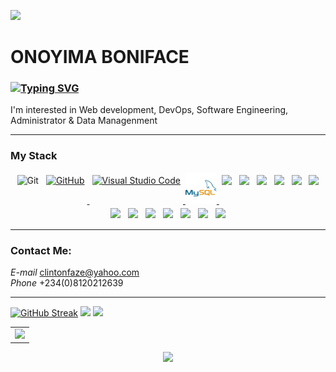  ![](https://komarev.com/ghpvc/?username=onoyima&style=plastic&color=red&label=PROFILE+VIEWS)

# ONOYIMA BONIFACE 
### [![Typing SVG](https://readme-typing-svg.herokuapp.com?font=comfortaa&color=016EEA&size=24&width=500&lines=+Software+Engineer;Full-Stack+Web+Developer!;Alx-Student;Administrator)](https://git.io/typing-svg)
I'm interested in Web development, DevOps, Software Engineering, Administrator & Data Managenment <br>

<!-- Currently I'm developing [ClickViral](https://clickviral.pythonanywhere.com "ClickViral"): a social media and instant messaging platform<br> -->

---
### My Stack

<p align="center">
<img  src="https://cdn.jsdelivr.net/gh/devicons/devicon/icons/git/git-original.svg" alt="Git"  height="40" style="vertical-align:top; margin:4px">
<a href="https://github.com/onoyima target="_blank" rel="noreferrer"> 
<img  src="https://encrypted-tbn0.gstatic.com/images?q=tbn:ANd9GcSuZ3SKA8cR3JS27Y_ijrqVSHjoDKjM_bhK7Q&usqp=CAU" alt="GitHub"  height="40" style="vertical-align:top;   margin:4px">
</a>
<a href="https://code.visualstudio.com/download" target="_blank" rel="noreferrer">
<img src="https://cdn.jsdelivr.net/gh/devicons/devicon/icons/vscode/vscode-original.svg" alt="Visual Studio Code" height="40" style="vertical-align:top; margin:4px">
</a>
<a href="https://www.mysql.com/" target="_blank" rel="noreferrer"> <img src="https://raw.githubusercontent.com/devicons/devicon/master/icons/mysql/mysql-original-wordmark.svg" alt="mysql" height="50"/> </a> 
<img src="https://user-images.githubusercontent.com/76790341/190482427-414de214-10ea-4b75-9949-9d2e51c50b09.png" height="40" style="vertical-align:top; margin:4px">
<img src="https://user-images.githubusercontent.com/76790341/190482899-5367a114-82bb-48e4-987e-d371df18d545.png" height="40" style="vertical-align:top; margin:4px">
<img src="https://user-images.githubusercontent.com/76790341/187140476-61664fc5-1562-48a3-a5a5-f2f6d8ac917f.png" height="40" style="vertical-align:top; margin:4px">
<img src="https://user-images.githubusercontent.com/76790341/187141646-76dd8b84-1e63-4b5e-b61d-30040f2573cb.png"height="40" style="vertical-align:top; margin:4px">
<img src="https://github.com/hardope/hardope/assets/76790341/6b3a8d51-5374-4adf-ac87-2f8dd704ce64" height="40" style="vertical-align:top; margin:4px">
<img src="https://user-images.githubusercontent.com/76790341/187142840-1acfcea2-a215-4f56-b11e-216fc8aa885b.png" height="40" style="vertical-align:top; margin:4px">
<img src="https://github.com/hardope/hardope/assets/76790341/bdd1c63a-98bd-45fa-b82e-0f8c44485066" height="40" style="vertical-align:top; margin:4px">
<img src="https://user-images.githubusercontent.com/76790341/187141391-bfad1a42-3cc2-4edd-903b-6d362ee63fc2.png" height="40" style="vertical-align:top; margin:4px">
<img src="https://user-images.githubusercontent.com/76790341/187142293-2280c369-2a56-4dcd-8547-df421d9421fe.png" height="40" style="vertical-align:top; margin:4px">
<img src="https://user-images.githubusercontent.com/76790341/187142409-fa9b3fc9-8e08-4870-b4d9-a630a3505339.png" height="40" style="vertical-align:top; margin:4px">
<img src="https://github.com/hardope/hardope/assets/76790341/3ca83c9d-439c-4d8b-b77c-5f6375ccee43" height="50" style="vertical-align:top; margin:4px">
<img src="https://github.com/hardope/hardope/assets/76790341/66b41f49-af77-496f-ae72-dbd8dcbfa880" height="50" style="vertical-align:top; margin:4px">
<img src="https://github.com/hardope/hardope/assets/76790341/425bdf25-ee62-40f0-a5c9-2c917f1ee9d2" height="50" style="vertical-align:top; margin:4px">

</p>

---

### Contact Me: <br>

*E-mail* clintonfaze@yahoo.com<br>
*Phone* +234(0)8120212639

---


[![GitHub Streak](https://github-readme-streak-stats.herokuapp.com/?user=onoyima)](https://git.io/streak-stats)
<img height="200em" src="https://github-profile-summary-cards.vercel.app/api/cards/repos-per-language?username=onoyima"/>
<img height="200em" src="https://github-profile-summary-cards.vercel.app/api/cards/stats?username=onoyima&theme=github"/>

<div align="center">
    <table>
      <tr>
        <td>
          <a href="http://www.github.com/onoyima"><img src="https://github-readme-streak-stats.herokuapp.com/?  user=onoyima&stroke=ffffff&background=188f5f&ring=5BCDEC&fire=5BCDEC&currStreakNum=ffffff&currStreakLabel=5BCDEC&sideNums=ffffff&sideLabels=ffffff&dates=ffffff&hide_border=true" /></a>
         </td>
      </tr>
  </table>
</div>



<div id="header" align="center">
  <img src="https://media0.giphy.com/media/v1.Y2lkPTc5MGI3NjExazVoOWttb3U1c2JvcWYyODJ6ZTd5cHJiZzEzb2R5cXViMWhoMDczZCZlcD12MV9pbnRlcm5hbF9naWZfYnlfaWQmY3Q9Zw/CcwLAV11cALh3OuEJ5/giphy.gif" />
</div>



<!-- ### Hi there 👋

<!--
**onoyima/onoyima** is a ✨ _special_ ✨ repository because its `README.md` (this file) appears on your GitHub profile.

Here are some ideas to get you started:

- 🔭 I’m currently working on ...
- 🌱 I’m currently learning ...
- 👯 I’m looking to collaborate on ...
- 🤔 I’m looking for help with ...
- 💬 Ask me about ...
- 📫 How to reach me: ...
- 😄 Pronouns: ...
- ⚡ Fun fact: ...
-->
